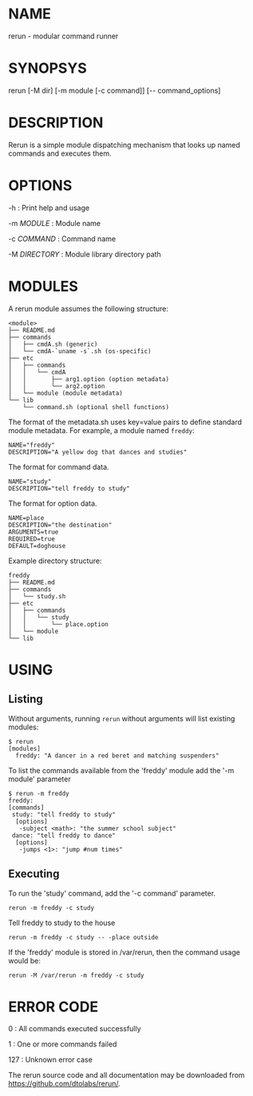 # NAME

rerun - modular command runner

# SYNOPSYS

rerun [-M dir] [-m module [-c command]] [-- command_options]

# DESCRIPTION

Rerun is a simple module dispatching mechanism that looks up named
commands and executes them.

# OPTIONS

-h
: Print help and usage

-m *MODULE*
: Module name

-c *COMMAND*
: Command name

-M *DIRECTORY*
: Module library directory path

# MODULES

A rerun module assumes the following structure:

    <module>
    ├── README.md
    ├── commands
    │   ├── cmdA.sh (generic)
    │   └── cmdA-`uname -s`.sh (os-specific)
    ├── etc
    │   ├── commands
    │   │   └── cmdA
    │   │       ├── arg1.option (option metadata)
    │   │       └── arg2.option
    │   └── module (module metadata)
    └── lib
        └── command.sh (optional shell functions)

The format of the metadata.sh uses key=value pairs to define standard
module metadata. For example, a module named `freddy`:

    NAME="freddy"
    DESCRIPTION="A yellow dog that dances and studies"

The format for command data.

    NAME="study"
    DESCRIPTION="tell freddy to study"
    
The format for option data.

    NAME=place
    DESCRIPTION="the destination"
    ARGUMENTS=true
    REQUIRED=true
    DEFAULT=doghouse

Example directory structure:

    freddy
    ├── README.md
    ├── commands
    │   └── study.sh
    ├── etc
    │   ├── commands
    │   │   └── study
    │   │       └── place.option
    │   └── module 
    └── lib

# USING

## Listing

Without arguments, running `rerun` without arguments
will list existing modules:

    $ rerun
    [modules]
      freddy: "A dancer in a red beret and matching suspenders"

To list the commands available from the 'freddy' module add the '-m module' parameter

    $ rerun -m freddy
    freddy:
    [commands]
     study: "tell freddy to study"
      [options]
       -subject <math>: "the summer school subject"
     dance: "tell freddy to dance"
      [options]
       -jumps <1>: "jump #num times"

## Executing

To run the 'study' command, add the '-c command' parameter.

    rerun -m freddy -c study
    
Tell freddy to study to the house

    rerun -m freddy -c study -- -place outside    

If the 'freddy' module is stored in /var/rerun, then the command usage
would be:

    rerun -M /var/rerun -m freddy -c study


# ERROR CODE

0
: All commands executed successfully

1
: One or more commands failed

127
: Unknown error case

The rerun source code and all documentation may be downloaded from
<https://github.com/dtolabs/rerun/>.
